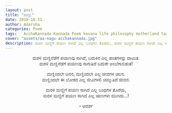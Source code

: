 ```yaml
---
layout: post
title: "ಮಣ್ಣು"
date: 2018-10-31
author: Adarsha
categories: Poem
tags:	AcchaKannada Kannada Poem kavana life philosophy motherland taayinaadu mannu Karnataka India
cover: "assets/aa-nagu-acchakannada.jpg"
description: ಮರಳಿ ಮಣ್ಣಿಗೆ ಪಯಣ ಸಾಗಿದೆ ಎಲ್ಲ ಬಂಧಗಳ ತೊರೆದು, ಮರಳಿ ಮಣ್ಣಿಗೆ ಪಯಣ ಸಾಗಿದೆ ಎಲ್ಲ ಋಣಗಳು ಮುಗಿದು.
---
```


<p align ="center">ಮರಳಿ ಮಣ್ಣಿನೆಡೆಗೆ ಪಯಣವು ಸಾಗಿದೆ, ಬದುಕಿನ ಎಲ್ಲ ಹಂತಗಳನ್ನು ದಾಟುತ.<br>
ಮರಳಿ ಮಣ್ಣಿನೆಡೆಗೆ ಪಯಣವು ಸಾಗುತಿದೆ ಬದುಕೇ ಅಂಬೆಗಾಲಿಡುತ!</p><!--more-->

<p align ="center">ಮಣ್ಣಿಂದಲೇ ಜನನ, ಮಣ್ಣಿಂದಲೇ ಎಲ್ಲ ಜೀವಗಳ ಚಲನ.<br>
ಮಣ್ಣಿಂದಲೇ ಈ ಲೋಕದ ಎಲ್ಲ ಜೀವಿಗಳಲಿ ಚಿಮ್ಮುತಿದೆ ಜೀವನ.</p>

<p align ="center">ಮರಳಿ ಮಣ್ಣಿಗೆ ಪಯಣ ಸಾಗಿದೆ ಎಲ್ಲ ಬಂಧಗಳ ತೊರೆದು,<br>
ಮರಳಿ ಮಣ್ಣಿಗೆ ಪಯಣ ಸಾಗಿದೆ ಎಲ್ಲ ಋಣಗಳು ಮುಗಿದು...!</p>

<p align ="center">- ಆದರ್ಶ</p>
